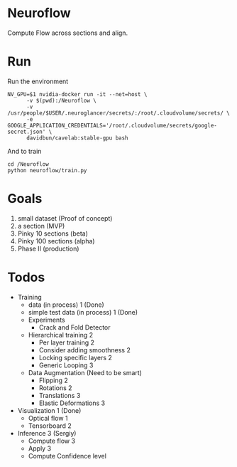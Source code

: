 # Neuroflow
Compute Flow across sections and align.

# Run

Run the environment
```
NV_GPU=$1 nvidia-docker run -it --net=host \
      -v $(pwd):/Neuroflow \
      -v /usr/people/$USER/.neuroglancer/secrets/:/root/.cloudvolume/secrets/ \
      -e GOOGLE_APPLICATION_CREDENTIALS='/root/.cloudvolume/secrets/google-secret.json' \
      davidbun/cavelab:stable-gpu bash
```
And to train

```
cd /Neuroflow
python neuroflow/train.py
```

# Goals
1. small dataset (Proof of concept)
2. a section (MVP)
3. Pinky 10 sections (beta)
4. Pinky 100 sections (alpha)
5. Phase II (production)

# Todos
- Training
  - data (in process) 1 (Done)
  - simple test data (in process) 1 (Done)
  - Experiments
    - Crack and Fold Detector
  - Hierarchical training 2
    - Per layer training 2
    - Consider adding smoothness 2
    - Locking specific layers 2
    - Generic Looping 3
  - Data Augmentation (Need to be smart)
    - Flipping 2
    - Rotations 2
    - Translations 3
    - Elastic Deformations 3
- Visualization 1 (Done)
  - Optical flow 1
  - Tensorboard 2
- Inference 3 (Sergiy)
  - Compute flow 3
  - Apply 3
  - Compute Confidence level
